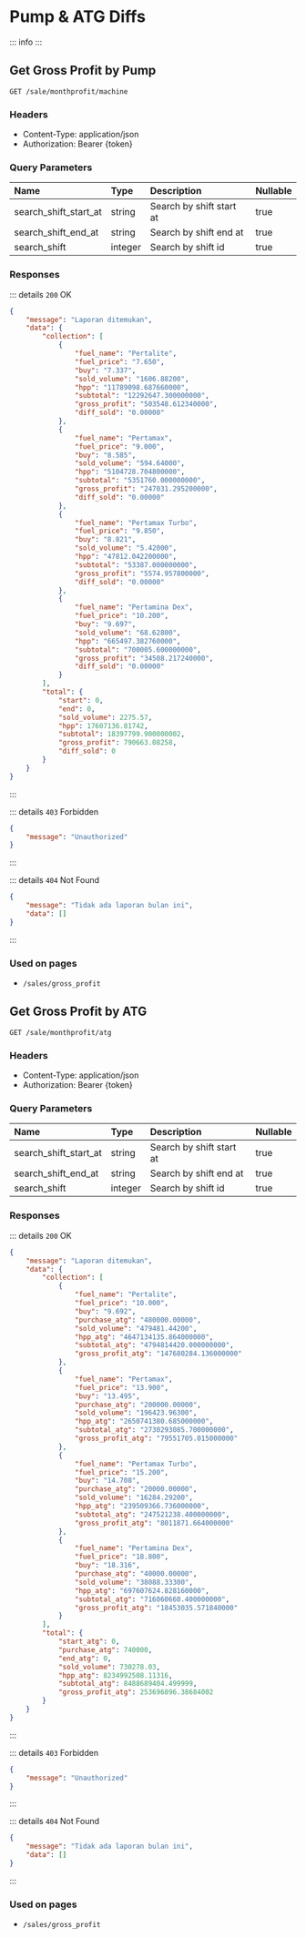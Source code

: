 <script setup>
import PrefixComponent from '../../components/PrefixComponent.vue'
</script>

# Pump & ATG Diffs

::: info
<PrefixComponent/>
:::

## Get Gross Profit by Pump

```http
GET /sale/monthprofit/machine
```

### Headers

- Content-Type: application/json
- Authorization: Bearer <span v-pre>{token}</span>

### Query Parameters

| Name | Type | Description | Nullable |
| :--- | :--- | :--- | :--- |
| search_shift_start_at | string | Search by shift start at | true |
| search_shift_end_at | string | Search by shift end at | true |
| search_shift | integer | Search by shift id | true |

### Responses

::: details `200` OK
```json
{
    "message": "Laporan ditemukan",
    "data": {
        "collection": [
            {
                "fuel_name": "Pertalite",
                "fuel_price": "7.650",
                "buy": "7.337",
                "sold_volume": "1606.88200",
                "hpp": "11789098.687660000",
                "subtotal": "12292647.300000000",
                "gross_profit": "503548.612340000",
                "diff_sold": "0.00000"
            },
            {
                "fuel_name": "Pertamax",
                "fuel_price": "9.000",
                "buy": "8.585",
                "sold_volume": "594.64000",
                "hpp": "5104728.704800000",
                "subtotal": "5351760.000000000",
                "gross_profit": "247031.295200000",
                "diff_sold": "0.00000"
            },
            {
                "fuel_name": "Pertamax Turbo",
                "fuel_price": "9.850",
                "buy": "8.821",
                "sold_volume": "5.42000",
                "hpp": "47812.042200000",
                "subtotal": "53387.000000000",
                "gross_profit": "5574.957800000",
                "diff_sold": "0.00000"
            },
            {
                "fuel_name": "Pertamina Dex",
                "fuel_price": "10.200",
                "buy": "9.697",
                "sold_volume": "68.62800",
                "hpp": "665497.382760000",
                "subtotal": "700005.600000000",
                "gross_profit": "34508.217240000",
                "diff_sold": "0.00000"
            }
        ],
        "total": {
            "start": 0,
            "end": 0,
            "sold_volume": 2275.57,
            "hpp": 17607136.81742,
            "subtotal": 18397799.900000002,
            "gross_profit": 790663.08258,
            "diff_sold": 0
        }
    }
}
```
:::

::: details `403` Forbidden
```json
{
    "message": "Unauthorized"
}
```
:::

::: details `404` Not Found
```json
{
    "message": "Tidak ada laporan bulan ini",
    "data": []
}
```
:::

### Used on pages

- `/sales/gross_profit`

## Get Gross Profit by ATG

```http
GET /sale/monthprofit/atg
```

### Headers

- Content-Type: application/json
- Authorization: Bearer <span v-pre>{token}</span>

### Query Parameters

| Name | Type | Description | Nullable |
| :--- | :--- | :--- | :--- |
| search_shift_start_at | string | Search by shift start at | true |
| search_shift_end_at | string | Search by shift end at | true |
| search_shift | integer | Search by shift id | true |

### Responses

::: details `200` OK
```json
{
    "message": "Laporan ditemukan",
    "data": {
        "collection": [
            {
                "fuel_name": "Pertalite",
                "fuel_price": "10.000",
                "buy": "9.692",
                "purchase_atg": "480000.00000",
                "sold_volume": "479481.44200",
                "hpp_atg": "4647134135.864000000",
                "subtotal_atg": "4794814420.000000000",
                "gross_profit_atg": "147680284.136000000"
            },
            {
                "fuel_name": "Pertamax",
                "fuel_price": "13.900",
                "buy": "13.495",
                "purchase_atg": "200000.00000",
                "sold_volume": "196423.96300",
                "hpp_atg": "2650741380.685000000",
                "subtotal_atg": "2730293085.700000000",
                "gross_profit_atg": "79551705.015000000"
            },
            {
                "fuel_name": "Pertamax Turbo",
                "fuel_price": "15.200",
                "buy": "14.708",
                "purchase_atg": "20000.00000",
                "sold_volume": "16284.29200",
                "hpp_atg": "239509366.736000000",
                "subtotal_atg": "247521238.400000000",
                "gross_profit_atg": "8011871.664000000"
            },
            {
                "fuel_name": "Pertamina Dex",
                "fuel_price": "18.800",
                "buy": "18.316",
                "purchase_atg": "40000.00000",
                "sold_volume": "38088.33300",
                "hpp_atg": "697607624.828160000",
                "subtotal_atg": "716060660.400000000",
                "gross_profit_atg": "18453035.571840000"
            }
        ],
        "total": {
            "start_atg": 0,
            "purchase_atg": 740000,
            "end_atg": 0,
            "sold_volume": 730278.03,
            "hpp_atg": 8234992508.11316,
            "subtotal_atg": 8488689404.499999,
            "gross_profit_atg": 253696896.38684002
        }
    }
}
```
:::

::: details `403` Forbidden
```json
{
    "message": "Unauthorized"
}
```
:::

::: details `404` Not Found
```json
{
    "message": "Tidak ada laporan bulan ini",
    "data": []
}
```
:::

### Used on pages

- `/sales/gross_profit`


